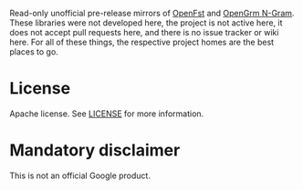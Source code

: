 Read-only unofficial pre-release mirrors of [OpenFst](http://www.openfst.org/)
and [OpenGrm N-Gram](http://www.openfst.org/twiki/bin/view/GRM/NGramLibrary).
These libraries were not developed here, the project is not active here, it does
not accept pull requests here, and there is no issue tracker or wiki here. For
all of these things, the respective project homes are the best places to go.

# License

Apache license. See [LICENSE](LICENSE) for more information.

# Mandatory disclaimer

This is not an official Google product.
